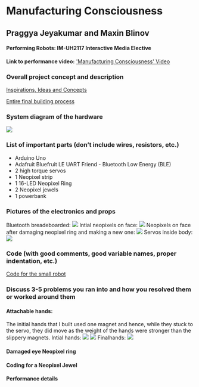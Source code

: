 # Manufacturing Consciousness
## Praggya Jeyakumar and Maxin Blinov
#### Performing Robots: IM-UH2117 Interactive Media Elective

**Link to performance video:**
['Manufacturing Consciousness' Video](https://drive.google.com/file/d/1gbxmSE6PLL_eIsrFjue3BnJgBO-sdiqA/view?usp=sharing)

### Overall project concept and description
[Inspirations, Ideas and Concepts](https://github.com/PraggyaJ/Performing-Robots/blob/master/FinalProject/Ideation/inspirations%26ideas%26concepts.md)

[Entire final building process](https://github.com/PraggyaJ/Performing-Robots/blob/master/FinalProject/Building/Building_Progress.md)

### System diagram of the hardware
![](images/diagram.jpg)

### List of important parts (don’t include wires, resistors, etc.)
 - Arduino Uno
 - Adafruit Bluefruit LE UART Friend - Bluetooth Low Energy (BLE)
 - 2 high torque servos
 - 1 Neopixel strip
 - 1 16-LED Neopixel Ring
 - 2 Neopixel jewels
 - 1 powerbank
### Pictures of the electronics and props
Bluetooth breadeboarded:
![](images/blue.jpg)
Intial neopixels on face:
![](images/face_hard.jpg)
Neopixels on face after damaging neopixel ring and making a new one:
![](images/face_new.jpg)
Servos inside body:
![](images/servo_hard.jpg)


### Code (with good comments, good variable names, proper indentation, etc.)
[Code for the small robot](https://github.com/PraggyaJ/Performing-Robots/tree/master/FinalProject/Code(robot_being_built))

### Discuss 3-5 problems you ran into and how you resolved them or worked around them
#### Attachable hands:
The initial hands that I built used one magnet and hence, while they stuck to the servo, they did move as the weight of the hands were stronger than the slippery magnets.
Intial hands:
![](images/oldhands.jpg)
![](images/oldhand.jpg)
Finalhands:
![](images/newhand.jpg)



#### Damaged eye Neopixel ring
#### Coding for a Neopixel Jewel
#### Performance details

